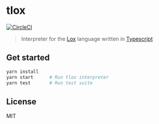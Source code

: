# tlox 

[![CircleCI](https://circleci.com/gh/pmdartus/tlox.svg?style=svg)](https://circleci.com/gh/pmdartus/tlox)

> Interpreter for the [Lox](http://www.craftinginterpreters.com/the-lox-language.html) language written in [Typescript](https://www.typescriptlang.org)

## Get started

```sh
yarn install
yarn start      # Run tlox interpreter
yarn test       # Run test suite
```

## License

MIT